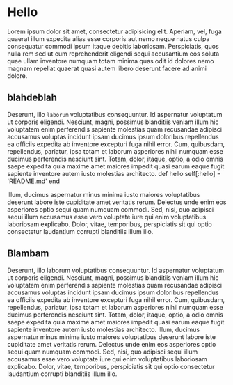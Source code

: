 # Hello

Lorem ipsum dolor sit amet, consectetur adipisicing elit. Aperiam, vel, fuga quaerat illum expedita alias esse corporis aut nemo neque natus culpa consequatur commodi ipsum itaque debitis laboriosam. Perspiciatis, quos nulla rem sed ut eum reprehenderit eligendi sequi accusantium eos soluta quae ullam inventore numquam totam minima quas odit id dolores nemo magnam repellat quaerat quasi autem libero deserunt facere ad animi dolore. 

## blahdeblah

Deserunt, illo `laborum` voluptatibus consequuntur. Id aspernatur voluptatum ut corporis eligendi. Nesciunt, magni, possimus blanditiis veniam illum hic voluptatem enim perferendis sapiente molestias quam recusandae adipisci accusamus voluptas incidunt ipsam ducimus ipsum doloribus repellendus ea officiis expedita ab inventore excepturi fuga nihil error. Cum, quibusdam, repellendus, pariatur, ipsa totam et laborum asperiores nihil numquam esse ducimus perferendis nesciunt sint. Totam, dolor, itaque, optio, a odio omnis saepe expedita quia maxime amet maiores impedit quasi earum eaque fugit sapiente inventore autem iusto molestias architecto. 
    def hello
      self[:hello] = 'README.md'
    end

Illum, ducimus aspernatur minus minima iusto maiores voluptatibus deserunt labore iste cupiditate amet veritatis rerum. Delectus unde enim eos asperiores optio sequi quam numquam commodi. Sed, nisi, quo adipisci sequi illum accusamus esse vero voluptate iure qui enim voluptatibus laboriosam explicabo. Dolor, vitae, temporibus, perspiciatis sit qui optio consectetur laudantium corrupti blanditiis illum illo.


## Blambam

Deserunt, illo laborum voluptatibus consequuntur. Id aspernatur voluptatum ut corporis eligendi. Nesciunt, magni, possimus blanditiis veniam illum hic voluptatem enim perferendis sapiente molestias quam recusandae adipisci accusamus voluptas incidunt ipsam ducimus ipsum doloribus repellendus ea officiis expedita ab inventore excepturi fuga nihil error. Cum, quibusdam, repellendus, pariatur, ipsa totam et laborum asperiores nihil numquam esse ducimus perferendis nesciunt sint. Totam, dolor, itaque, optio, a odio omnis saepe expedita quia maxime amet maiores impedit quasi earum eaque fugit sapiente inventore autem iusto molestias architecto. Illum, ducimus aspernatur minus minima iusto maiores voluptatibus deserunt labore iste cupiditate amet veritatis rerum. Delectus unde enim eos asperiores optio sequi quam numquam commodi. Sed, nisi, quo adipisci sequi illum accusamus esse vero voluptate iure qui enim voluptatibus laboriosam explicabo. Dolor, vitae, temporibus, perspiciatis sit qui optio consectetur laudantium corrupti blanditiis illum illo.
